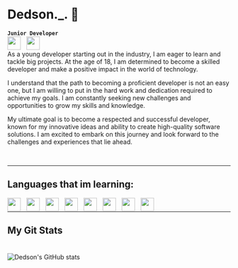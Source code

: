 <h1 color="purple">Dedson._. 👻</h1>

**`Junior Developer`**
<br />
<img align="left" width="30px" height="30px" style="padding-right:10px;" src="https://em-content.zobj.net/thumbs/120/twitter/322/flag-poland_1f1f5-1f1f1.png">
<img align="left" width="30px" height="30px" style="padding-right:10px;" src="https://em-content.zobj.net/thumbs/120/twitter/322/flag-united-kingdom_1f1ec-1f1e7.png">
<br />
<p>As a young developer starting out in the industry, I am eager to learn and tackle big projects. At the age of 18, I am determined to become a skilled developer and make a positive impact in the world of technology.

I understand that the path to becoming a proficient developer is not an easy one, but I am willing to put in the hard work and dedication required to achieve my goals. I am constantly seeking new challenges and opportunities to grow my skills and knowledge.

My ultimate goal is to become a respected and successful developer, known for my innovative ideas and ability to create high-quality software solutions. I am excited to embark on this journey and look forward to the challenges and experiences that lie ahead.</p><br />
<hr></hr>
<h2 color="seagreen">Languages that im learning: </h2>
<img align="left" width="30px" height="30px" style="padding-right:10px;" src="https://cdn.jsdelivr.net/gh/devicons/devicon/icons/html5/html5-plain-wordmark.svg">
<img align="left" width="30px" height="30px" style="padding-right:10px;" src="https://cdn.jsdelivr.net/gh/devicons/devicon/icons/javascript/javascript-plain.svg">
<img align="left" width="30px" height="30px" style="padding-right:10px;" src="https://cdn.jsdelivr.net/gh/devicons/devicon/icons/css3/css3-plain-wordmark.svg">
<img align="left" width="30px" height="30px" style="padding-right:10px;" src="https://cdn.jsdelivr.net/gh/devicons/devicon/icons/php/php-plain.svg">
<img align="left" width="30px" height="30px" style="padding-right:10px;" src="https://cdn.jsdelivr.net/gh/devicons/devicon/icons/mysql/mysql-original-wordmark.svg">
<img align="left" width="30px" height="30px" style="padding-right:10px;" src="https://cdn.jsdelivr.net/gh/devicons/devicon/icons/csharp/csharp-original.svg">
<img align="left" width="30px" height="30px" style="padding-right:10px;" src="https://cdn.jsdelivr.net/gh/devicons/devicon/icons/cplusplus/cplusplus-original.svg">
<img align="left" width="30px" height="30px" style="padding-right:10px;" src="https://cdn.jsdelivr.net/gh/devicons/devicon/icons/python/python-original-wordmark.svg">
<br />
<hr>
<h2 color ="seagreen">My Git Stats</h2>

#
![Dedson's GitHub stats](https://github-readme-stats.vercel.app/api?username=DedsonQ&show_icons=true&theme=aura)
#
